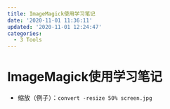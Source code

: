 ```yaml
---
title: ImageMagick使用学习笔记
date: '2020-11-01 11:36:11'
updated: '2020-11-01 12:24:47'
categories:
  - 3 Tools
---
```

# ImageMagick使用学习笔记

- 缩放（例子）：`convert -resize 50% screen.jpg`
